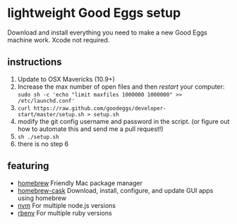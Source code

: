 # lightweight Good Eggs setup

Download and install everything you need to make a new Good Eggs machine work. Xcode not required.

## instructions

1. Update to OSX Mavericks (10.9+)
2. Increase the max number of open files and then *restart* your computer:
``
sudo sh -c 'echo "limit maxfiles 1000000 1000000" >> /etc/launchd.conf'
``
3. `curl https://raw.github.com/goodeggs/developer-start/master/setup.sh > setup.sh`
4. modify the git config username and password in the script. (or figure out how to automate this and send me a pull request!)
5. `sh ./setup.sh`
6. there is no step 6

## featuring

- [homebrew](http://brew.sh/) Friendly Mac package manager
- [homebrew-cask](https://github.com/phinze/homebrew-cask) Download, install, configure, and update GUI apps using homebrew
- [nvm](https://github.com/creationix/nvm) For multiple node.js versions
- [rbenv](https://github.com/sstephenson/rbenv) For multiple ruby versions
